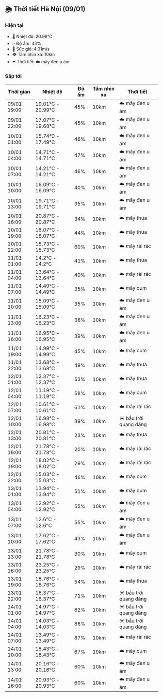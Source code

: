 ## 🌦️ Thời tiết Hà Nội (09/01)

### Hiện tại

- 🌡️ Nhiệt độ: 20.99℃
- 💦 Độ ẩm: 43%
- 💨 Sức gió: 4.01m/s
- 👁️ Tầm nhìn xa: 10km
- ☂️ Thời tiết: ☁️ mây đen u ám

### Sắp tới

| Thời gian | Nhiệt độ | Độ ẩm | Tầm nhìn xa | Thời tiết |
| --- | --- | --- | --- | --- |
| 09/01 19:00 | 19.01℃ - 20.99℃ | 45% | 10km | ☁️ mây đen u ám |
| 09/01 22:00 | 17.07℃ - 19.68℃ | 45% | 10km | ☁️ mây đen u ám |
| 10/01 01:00 | 15.74℃ - 17.49℃ | 46% | 10km | ☁️ mây đen u ám |
| 10/01 04:00 | 14.71℃ - 14.71℃ | 47% | 10km | ☁️ mây đen u ám |
| 10/01 07:00 | 14.21℃ - 14.21℃ | 46% | 10km | ☁️ mây đen u ám |
| 10/01 10:00 | 16.09℃ - 16.09℃ | 40% | 10km | ☁️ mây đen u ám |
| 10/01 13:00 | 19.71℃ - 19.71℃ | 35% | 10km | ☁️ mây đen u ám |
| 10/01 16:00 | 20.87℃ - 20.87℃ | 34% | 10km | ☁️ mây thưa |
| 10/01 19:00 | 18.07℃ - 18.07℃ | 44% | 10km | ☁️ mây thưa |
| 10/01 22:00 | 15.73℃ - 15.73℃ | 60% | 10km | ☁️ mây rải rác |
| 11/01 01:00 | 14.2℃ - 14.2℃ | 41% | 10km | ☁️ mây thưa |
| 11/01 04:00 | 13.64℃ - 13.64℃ | 40% | 10km | ☁️ mây rải rác |
| 11/01 07:00 | 14.49℃ - 14.49℃ | 35% | 10km | ☁️ mây cụm |
| 11/01 10:00 | 15.09℃ - 15.09℃ | 35% | 10km | ☁️ mây đen u ám |
| 11/01 13:00 | 16.23℃ - 16.23℃ | 38% | 10km | ☁️ mây đen u ám |
| 11/01 16:00 | 16.95℃ - 16.95℃ | 39% | 10km | ☁️ mây đen u ám |
| 11/01 19:00 | 14.99℃ - 14.99℃ | 45% | 10km | ☁️ mây cụm |
| 11/01 22:00 | 13.68℃ - 13.68℃ | 49% | 10km | ☁️ mây thưa |
| 12/01 01:00 | 12.37℃ - 12.37℃ | 53% | 10km | ☁️ mây thưa |
| 12/01 04:00 | 11.19℃ - 11.19℃ | 58% | 10km | ☁️ mây cụm |
| 12/01 07:00 | 10.61℃ - 10.61℃ | 61% | 10km | ☁️ mây rải rác |
| 12/01 10:00 | 16.98℃ - 16.98℃ | 39% | 10km | ☀️ bầu trời quang đãng |
| 12/01 13:00 | 20.81℃ - 20.81℃ | 23% | 10km | ☁️ mây thưa |
| 12/01 16:00 | 21.78℃ - 21.78℃ | 20% | 10km | ☁️ mây rải rác |
| 12/01 19:00 | 18.02℃ - 18.02℃ | 29% | 10km | ☁️ mây rải rác |
| 12/01 22:00 | 15.03℃ - 15.03℃ | 46% | 10km | ☁️ mây cụm |
| 13/01 01:00 | 13.94℃ - 13.94℃ | 51% | 10km | ☁️ mây cụm |
| 13/01 04:00 | 12.92℃ - 12.92℃ | 55% | 10km | ☁️ mây đen u ám |
| 13/01 07:00 | 12.6℃ - 12.6℃ | 55% | 10km | ☁️ mây đen u ám |
| 13/01 10:00 | 17.62℃ - 17.62℃ | 43% | 10km | ☁️ mây đen u ám |
| 13/01 13:00 | 21.78℃ - 21.78℃ | 30% | 10km | ☁️ mây cụm |
| 13/01 16:00 | 23.25℃ - 23.25℃ | 29% | 10km | ☁️ mây rải rác |
| 13/01 19:00 | 18.76℃ - 18.76℃ | 54% | 10km | ☁️ mây thưa |
| 13/01 22:00 | 16.37℃ - 16.37℃ | 71% | 10km | ☀️ bầu trời quang đãng |
| 14/01 01:00 | 14.97℃ - 14.97℃ | 82% | 10km | ☀️ bầu trời quang đãng |
| 14/01 04:00 | 14.03℃ - 14.03℃ | 88% | 10km | ☀️ bầu trời quang đãng |
| 14/01 07:00 | 13.49℃ - 13.49℃ | 87% | 10km | ☁️ mây rải rác |
| 14/01 10:00 | 18.43℃ - 18.43℃ | 67% | 10km | ☁️ mây cụm |
| 14/01 13:00 | 20.16℃ - 20.16℃ | 60% | 10km | ☁️ mây đen u ám |
| 14/01 16:00 | 20.93℃ - 20.93℃ | 60% | 10km | ☁️ mây đen u ám |
